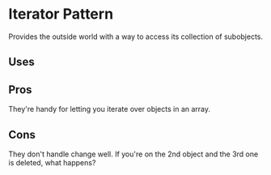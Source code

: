 # Iterator Pattern
Provides the outside world with a way to access its collection of subobjects.

## Uses

## Pros
They're handy for letting you iterate over objects in an array.

## Cons
They don't handle change well. If you're on the 2nd object and the 3rd one is deleted, what happens?
